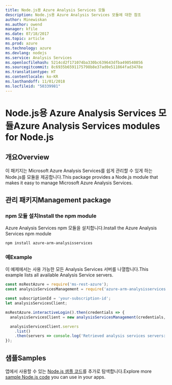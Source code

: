 ```yaml
---
title: Node.js용 Azure Analysis Services 모듈
description: Node.js용 Azure Analysis Services 모듈에 대한 참조
author: Minewiskan
ms.author: owend
manager: kfile
ms.date: 07/18/2017
ms.topic: article
ms.prod: azure
ms.technology: azure
ms.devlang: nodejs
ms.service: Analysis Services
ms.openlocfilehash: 5214cd2f171074ba330bc639643dfba490540856
ms.sourcegitcommit: 8c6935b6591175798b8e37ad0e511864fad3478e
ms.translationtype: HT
ms.contentlocale: ko-KR
ms.lasthandoff: 11/01/2018
ms.locfileid: "50339981"
---
```

# <a name="azure-analysis-services-modules-for-nodejs"></a><span data-ttu-id="ef8c4-103">Node.js용 Azure Analysis Services 모듈</span><span class="sxs-lookup"><span data-stu-id="ef8c4-103">Azure Analysis Services modules for Node.js</span></span>

## <a name="overview"></a><span data-ttu-id="ef8c4-104">개요</span><span class="sxs-lookup"><span data-stu-id="ef8c4-104">Overview</span></span>
<span data-ttu-id="ef8c4-105">이 패키지는 Microsoft Azure Analysis Services를 쉽게 관리할 수 있게 하는 Node.js를 모듈을 제공합니다.</span><span class="sxs-lookup"><span data-stu-id="ef8c4-105">This package provides a Node.js module that makes it easy to manage Microsoft Azure Analysis Services.</span></span>

## <a name="management-package"></a><span data-ttu-id="ef8c4-106">관리 패키지</span><span class="sxs-lookup"><span data-stu-id="ef8c4-106">Management package</span></span>

### <a name="install-the-npm-module"></a><span data-ttu-id="ef8c4-107">npm 모듈 설치</span><span class="sxs-lookup"><span data-stu-id="ef8c4-107">Install the npm module</span></span>

<span data-ttu-id="ef8c4-108">Azure Analysis Services npm 모듈을 설치합니다.</span><span class="sxs-lookup"><span data-stu-id="ef8c4-108">Install the Azure Analysis Services npm module</span></span>

```bash
npm install azure-arm-analysisservices
```

### <a name="example"></a><span data-ttu-id="ef8c4-109">예</span><span class="sxs-lookup"><span data-stu-id="ef8c4-109">Example</span></span>

<span data-ttu-id="ef8c4-110">이 예제에서는 사용 가능한 모든 Analysis Services 서버를 나열합니다.</span><span class="sxs-lookup"><span data-stu-id="ef8c4-110">This example lists all available Analysis Service servers.</span></span>

```javascript
const msRestAzure = require('ms-rest-azure');
const analysisServicesManagement = require('azure-arm-analysisservices');

const subscriptionId = 'your-subscription-id';
let analysisServicesClient;

msRestAzure.interactiveLogin().then(credentials => {
  analysisServicesClient = new analysisServicesManagement(credentials, subscriptionId);

  analysisServicesClient.servers
    .list()
    .then(servers => console.log('Retrieved analysis services servers: ', servers));
});
```

## <a name="samples"></a><span data-ttu-id="ef8c4-111">샘플</span><span class="sxs-lookup"><span data-stu-id="ef8c4-111">Samples</span></span>

<span data-ttu-id="ef8c4-112">앱에서 사용할 수 있는 [Node.js 샘플 코드](https://azure.microsoft.com/resources/samples/?platform=nodejs)를 추가로 탐색합니다.</span><span class="sxs-lookup"><span data-stu-id="ef8c4-112">Explore more [sample Node.js code](https://azure.microsoft.com/resources/samples/?platform=nodejs) you can use in your apps.</span></span>

